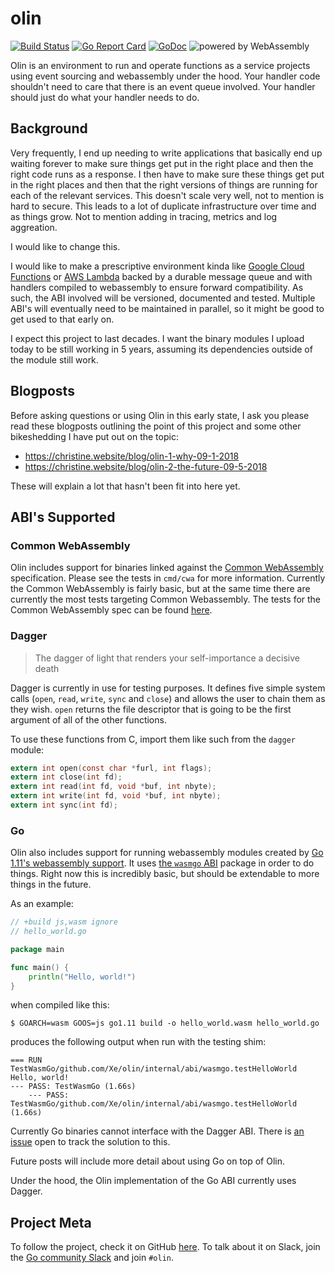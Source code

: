 # olin

[![Build Status](https://travis-ci.org/Xe/olin.svg?branch=master)](https://travis-ci.org/Xe/olin) [![Go Report Card](https://goreportcard.com/badge/github.com/Xe/olin)](https://goreportcard.com/report/github.com/Xe/olin) [![GoDoc](https://godoc.org/github.com/Xe/olin?status.svg)](https://godoc.org/github.com/Xe/olin) ![powered by WebAssembly](https://img.shields.io/badge/powered%20by-WebAssembly-orange.svg)

Olin is an environment to run and operate functions as a service projects using
event sourcing and webassembly under the hood. Your handler code shouldn't need
to care that there is an event queue involved. Your handler should just do what
your handler needs to do.

## Background

Very frequently, I end up needing to write applications that basically end up
waiting forever to make sure things get put in the right place and then the 
right code runs as a response. I then have to make sure these things get put
in the right places and then that the right versions of things are running for
each of the relevant services. This doesn't scale very well, not to mention is 
hard to secure. This leads to a lot of duplicate infrastructure over time and 
as things grow. Not to mention adding in tracing, metrics and log aggreation.

I would like to change this.

I would like to make a prescriptive environment kinda like [Google Cloud Functions][gcf]
or [AWS Lambda][lambda] backed by a durable message queue and with handlers
compiled to webassembly to ensure forward compatibility. As such, the ABI 
involved will be versioned, documented and tested. Multiple ABI's will eventually
need to be maintained in parallel, so it might be good to get used to that early
on.

I expect this project to last decades. I want the binary modules I upload today
to be still working in 5 years, assuming its dependencies outside of the module 
still work. 

## Blogposts

Before asking questions or using Olin in this early state, I ask you please read
these blogposts outlining the point of this project and some other bikeshedding
I have put out on the topic:

- https://christine.website/blog/olin-1-why-09-1-2018
- https://christine.website/blog/olin-2-the-future-09-5-2018

These will explain a lot that hasn't been fit into here yet.

## ABI's Supported

### Common WebAssembly

Olin includes support for binaries linked against the [Common WebAssembly](https://github.com/CommonWA/cwa-spec)
specification. Please see the tests in `cmd/cwa` for more information. Currently
the Common WebAssembly is fairly basic, but at the same time there are currently
the most tests targeting Common Webassembly.
The tests for the Common WebAssembly spec can be found [here](https://github.com/Xe/olin/blob/master/cmd/cwa/testdata/test.rs).

### Dagger

> The dagger of light that renders your self-importance a decisive death

Dagger is currently in use for testing purposes. It defines five simple system 
calls (`open`, `read`, `write`, `sync` and `close`) and allows the user to chain
them as they wish. `open` returns the file descriptor that is going to be the 
first argument of all of the other functions.

To use these functions from C, import them like such from the `dagger` module:

```c
extern int open(const char *furl, int flags);
extern int close(int fd);
extern int read(int fd, void *buf, int nbyte);
extern int write(int fd, void *buf, int nbyte);
extern int sync(int fd);
```

### Go

Olin also includes support for running webassembly modules created by [Go 1.11's webassembly support](https://golang.org/wiki/WebAssembly).
It uses [the `wasmgo` ABI][wasmgo] package in order to do things. Right now
this is incredibly basic, but should be extendable to more things in the future.

As an example:

```go
// +build js,wasm ignore
// hello_world.go

package main

func main() {
	println("Hello, world!")
}
```

when compiled like this:

```console
$ GOARCH=wasm GOOS=js go1.11 build -o hello_world.wasm hello_world.go
```

produces the following output when run with the testing shim:

```
=== RUN   TestWasmGo/github.com/Xe/olin/internal/abi/wasmgo.testHelloWorld
Hello, world!
--- PASS: TestWasmGo (1.66s)
    --- PASS: TestWasmGo/github.com/Xe/olin/internal/abi/wasmgo.testHelloWorld (1.66s)
```

Currently Go binaries cannot interface with the Dagger ABI. There is [an issue](https://github.com/Xe/olin/issues/5)
open to track the solution to this.

Future posts will include more detail about using Go on top of Olin. 

Under the hood, the Olin implementation of the Go ABI currently uses Dagger.

## Project Meta

To follow the project, check it on GitHub [here][olin]. To talk about it on Slack,
join the [Go community Slack][goslack] and join `#olin`. 

[gcf]: https://cloud.google.com/functions/
[lambda]: https://aws.amazon.com/lambda/
[syscall]: https://en.wikipedia.org/wiki/System_call
[olin]: https://github.com/Xe/olin
[goslack]: https://invite.slack.golangbridge.org
[wasmgo]: https://github.com/Xe/olin/tree/master/internal/abi/wasmgo
